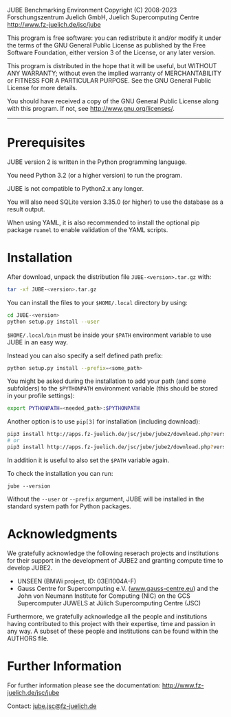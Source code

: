 JUBE Benchmarking Environment
Copyright (C) 2008-2023
Forschungszentrum Juelich GmbH, Juelich Supercomputing Centre
http://www.fz-juelich.de/jsc/jube

This program is free software: you can redistribute it and/or modify
it under the terms of the GNU General Public License as published by
the Free Software Foundation, either version 3 of the License, or
any later version.

This program is distributed in the hope that it will be useful,
but WITHOUT ANY WARRANTY; without even the implied warranty of
MERCHANTABILITY or FITNESS FOR A PARTICULAR PURPOSE.  See the
GNU General Public License for more details.

You should have received a copy of the GNU General Public License
along with this program.  If not, see http://www.gnu.org/licenses/.

----

# Prerequisites

JUBE version 2 is written in the Python programming language.

You need Python 3.2 (or a higher version) to run the program.

JUBE is not compatible to Python2.x any longer.

You will also need SQLite version 3.35.0 (or higher) to use the database as a result output.

When using YAML, it is also recommended to install the optional pip package `ruamel` to enable validation of the YAML scripts.

# Installation

After download, unpack the distribution file `JUBE-<version>.tar.gz` with:

```bash
tar -xf JUBE-<version>.tar.gz
```

You can install the files to your `$HOME/.local` directory by using:

```bash
cd JUBE-<version>
python setup.py install --user
```

`$HOME/.local/bin` must be inside your `$PATH` environment variable to use JUBE in an easy way.

Instead you can also specify a self defined path prefix:

```bash
python setup.py install --prefix=<some_path>
```

You might be asked during the installation to add your path (and some subfolders) to the `$PYTHONPATH` environment variable (this should be stored in your profile settings):

```bash
export PYTHONPATH=<needed_path>:$PYTHONPATH
```

Another option is to use `pip[3]` for installation (including download):

```bash
pip3 install http://apps.fz-juelich.de/jsc/jube/jube2/download.php?version=latest --user
# or
pip3 install http://apps.fz-juelich.de/jsc/jube/jube2/download.php?version=latest --prefix=<some_path>
```

In addition it is useful to also set the `$PATH` variable again.

To check the installation you can run:


```
jube --version
```

Without the `--user` or `--prefix` argument, JUBE will be installed in the standard system path for Python packages.

# Acknowledgments  

We gratefully acknowledge the following reserach projects and institutions for their support in the development of JUBE2 and granting compute time to develop JUBE2.

- UNSEEN (BMWi project, ID: 03EI1004A-F)
- Gauss Centre for Supercomputing e.V. (www.gauss-centre.eu) and the John von Neumann Institute for Computing (NIC) on the GCS Supercomputer JUWELS at Jülich Supercomputing Centre (JSC) 

Furthermore, we gratefully acknowledge all the people and institutions having contributed to this project with their expertise, time and passion in any way. A subset of these people and institutions can be found within the AUTHORS file.

# Further Information

For further information please see the documentation: http://www.fz-juelich.de/jsc/jube

Contact: [jube.jsc@fz-juelich.de](mailto:jube.jsc@fz-juelich.de)
